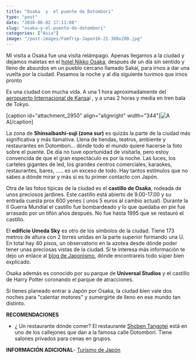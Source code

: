 ```yaml
---
title: "Osaka  y  el puente de Dotombori"
type: "post"
date: "2016-06-02 17:11:08"
slug: "osaka-y-el-puente-de-dotombori"
categories: ["Asia"]
image: "/post-images/FamTrip-Japon16-21-300x200.jpg"
---
```


Mi visita a Osaka fue una visita relámpago. Apenas llegamos a la ciudad y dejamos maletas en el [hotel Nikko Osaka](http://www.missviajes.com/hotel-nikko-osaka/), después de un día sin sentido y lleno de absurdos en un pueblo cercano llamado Sakai, para irnos a dar una vuelta por la ciudad. Pasamos la noche y al día siguiente tuvimos que irnos pronto



Es una ciudad con mucha vida. A una 1 hora aproximadamente del[ aeropuerto Internacional de Kansa](http://www.kansai-airport.or.jp/en/index.asp)i , y a unas 2 horas y media en tren bala de Tokyo.



  
  
[caption id="attachment_2950" align="alignright" width="344"]![A](/post-images/FamTrip-Japon16-21-300x200.jpg) A[/caption]  
  
La zona de **Shinsaibashi-suji (zona sur)** es quizás la parte de la ciudad más significativa y más llamativa. Llena de tiendas, teatros, ambiente y restaurantes en Dotombori... dónde todo el mundo quiere hacerse la foto sobre el puente. De día no tuve oportunidad de visitarla, pero estoy convencida de que el gran espectáculo es por la noche. Las luces, los carteles gigantes de led, los grandes centros comerciales, karaokes, restaurantes, bares, ..... es un exceso de todo. Hay tantos estímulos que no sabes a dónde mirar y más si es tu primer contacto con Japón.  
  




Otra de las fotos típicas de la ciudad es el **castillo de Osaka**, rodeada de unos preciosos jardines. Este castillo está abierto de 9.00-17.00 y su entrada cuesta prox 600 yenes ( unos 5 euros al cambio actual). Durante la II Guerra Mundial el castillo fue bombardeado y lo que quedaba en pie fue arrasado por un tifón años después. No fue hasta 1995 que se restauró el castillo.

El **edificio Umeda Sky** es otro de los símbolos de la ciudad. Tiene 173 metros de altura con 2 torres unidas en la parte superior formando una U. En total hay 40 pisos, un observatorio en la azotea desde dónde poder tener unas preciosas vistas de la ciudad. Si te interesa más información te dejo un enlace al [blog de Japonismo](http://japonismo.com/blog/viaje-a-japon-el-umeda-sky-building-de-osaka), dónde encontrareis todo súper bien explicado.



Osaka además es conocido por su parque de **Universal Studios** y el castillo de Harry Potter coronando el parque de atracciones.

Si tienes planeado entrar a Japón por Osaka, la ciudad bien vale dos noches para "calentar motores" y sumergirte de lleno en ese mundo tan distinto.





**RECOMENDACIONES**

- ¿ Un restaurante dónde comer? El restaurante [Shoben Tangotei](http://www.osaka-info.jp/en/gourmet/japanese/post_24.html) está en uno de los callejones que dan a la famosa calle Dotombori. Tiene salones privados para cenas en grupos.

**INFORMACIÓN ADICIONAL**- [Turismo de Japón ](https://www.turismo-japon.es/descubrir-japon/japon-por-zonas/kansai/excursiones-en-kansai/osaka-ken)